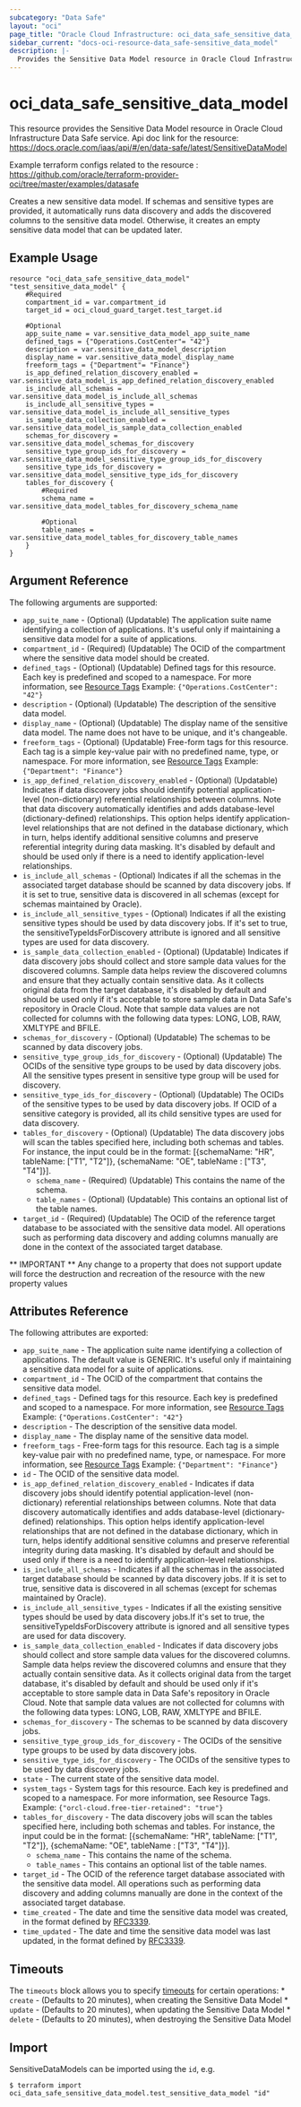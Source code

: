 ```yaml
---
subcategory: "Data Safe"
layout: "oci"
page_title: "Oracle Cloud Infrastructure: oci_data_safe_sensitive_data_model"
sidebar_current: "docs-oci-resource-data_safe-sensitive_data_model"
description: |-
  Provides the Sensitive Data Model resource in Oracle Cloud Infrastructure Data Safe service
---
```


# oci_data_safe_sensitive_data_model
This resource provides the Sensitive Data Model resource in Oracle Cloud Infrastructure Data Safe service.
Api doc link for the resource: https://docs.oracle.com/iaas/api/#/en/data-safe/latest/SensitiveDataModel

Example terraform configs related to the resource : https://github.com/oracle/terraform-provider-oci/tree/master/examples/datasafe

Creates a new sensitive data model. If schemas and sensitive types are provided, it automatically runs data discovery
and adds the discovered columns to the sensitive data model. Otherwise, it creates an empty sensitive data model
that can be updated later.


## Example Usage

```hcl
resource "oci_data_safe_sensitive_data_model" "test_sensitive_data_model" {
	#Required
	compartment_id = var.compartment_id
	target_id = oci_cloud_guard_target.test_target.id

	#Optional
	app_suite_name = var.sensitive_data_model_app_suite_name
	defined_tags = {"Operations.CostCenter"= "42"}
	description = var.sensitive_data_model_description
	display_name = var.sensitive_data_model_display_name
	freeform_tags = {"Department"= "Finance"}
	is_app_defined_relation_discovery_enabled = var.sensitive_data_model_is_app_defined_relation_discovery_enabled
	is_include_all_schemas = var.sensitive_data_model_is_include_all_schemas
	is_include_all_sensitive_types = var.sensitive_data_model_is_include_all_sensitive_types
	is_sample_data_collection_enabled = var.sensitive_data_model_is_sample_data_collection_enabled
	schemas_for_discovery = var.sensitive_data_model_schemas_for_discovery
	sensitive_type_group_ids_for_discovery = var.sensitive_data_model_sensitive_type_group_ids_for_discovery
	sensitive_type_ids_for_discovery = var.sensitive_data_model_sensitive_type_ids_for_discovery
	tables_for_discovery {
		#Required
		schema_name = var.sensitive_data_model_tables_for_discovery_schema_name

		#Optional
		table_names = var.sensitive_data_model_tables_for_discovery_table_names
	}
}
```

## Argument Reference

The following arguments are supported:

* `app_suite_name` - (Optional) (Updatable) The application suite name identifying a collection of applications. It's useful only if maintaining a sensitive data model for a suite of applications.
* `compartment_id` - (Required) (Updatable) The OCID of the compartment where the sensitive data model should be created.
* `defined_tags` - (Optional) (Updatable) Defined tags for this resource. Each key is predefined and scoped to a namespace. For more information, see [Resource Tags](https://docs.cloud.oracle.com/iaas/Content/General/Concepts/resourcetags.htm) Example: `{"Operations.CostCenter": "42"}` 
* `description` - (Optional) (Updatable) The description of the sensitive data model.
* `display_name` - (Optional) (Updatable) The display name of the sensitive data model. The name does not have to be unique, and it's changeable.
* `freeform_tags` - (Optional) (Updatable) Free-form tags for this resource. Each tag is a simple key-value pair with no predefined name, type, or namespace. For more information, see [Resource Tags](https://docs.cloud.oracle.com/iaas/Content/General/Concepts/resourcetags.htm)  Example: `{"Department": "Finance"}` 
* `is_app_defined_relation_discovery_enabled` - (Optional) (Updatable) Indicates if data discovery jobs should identify potential application-level (non-dictionary) referential relationships between columns. Note that data discovery automatically identifies and adds database-level (dictionary-defined) relationships. This option helps identify application-level relationships that are not defined in the database dictionary, which in turn, helps identify additional sensitive columns and preserve referential integrity during data masking. It's disabled by default and should be used only if there is a need to identify application-level relationships. 
* `is_include_all_schemas` - (Optional) Indicates if all the schemas in the associated target database should be scanned by data discovery jobs. If it is set to true, sensitive data is discovered in all schemas (except for schemas maintained by Oracle). 
* `is_include_all_sensitive_types` - (Optional) Indicates if all the existing sensitive types should be used by data discovery jobs. If it's set to true, the sensitiveTypeIdsForDiscovery attribute is ignored and all sensitive types are used for data discovery. 
* `is_sample_data_collection_enabled` - (Optional) (Updatable) Indicates if data discovery jobs should collect and store sample data values for the discovered columns. Sample data helps review the discovered columns and ensure that they actually contain sensitive data. As it collects original data from the target database, it's disabled by default and should be used only if it's acceptable to store sample data in Data Safe's repository in Oracle Cloud. Note that sample data values are not collected for columns with the following data types: LONG, LOB, RAW, XMLTYPE and BFILE. 
* `schemas_for_discovery` - (Optional) (Updatable) The schemas to be scanned by data discovery jobs.
* `sensitive_type_group_ids_for_discovery` - (Optional) (Updatable) The OCIDs of the sensitive type groups to be used by data discovery jobs. All the sensitive types present in sensitive type group will be used for discovery. 
* `sensitive_type_ids_for_discovery` - (Optional) (Updatable) The OCIDs of the sensitive types to be used by data discovery jobs. If OCID of a sensitive category is provided, all its child sensitive types are used for data discovery. 
* `tables_for_discovery` - (Optional) (Updatable) The data discovery jobs will scan the tables specified here, including both schemas and tables. For instance, the input could be in the format: [{schemaName: "HR", tableName: ["T1", "T2"]}, {schemaName:  "OE", tableName : ["T3", "T4"]}]. 
	* `schema_name` - (Required) (Updatable) This contains the name of the schema.
	* `table_names` - (Optional) (Updatable) This contains an optional list of the table names.
* `target_id` - (Required) (Updatable) The OCID of the reference target database to be associated with the sensitive data model. All operations such as performing data discovery and adding columns manually are done in the context of the associated target database. 


** IMPORTANT **
Any change to a property that does not support update will force the destruction and recreation of the resource with the new property values

## Attributes Reference

The following attributes are exported:

* `app_suite_name` - The application suite name identifying a collection of applications. The default value is GENERIC. It's useful only if maintaining a sensitive data model for a suite of applications. 
* `compartment_id` - The OCID of the compartment that contains the sensitive data model.
* `defined_tags` - Defined tags for this resource. Each key is predefined and scoped to a namespace. For more information, see [Resource Tags](https://docs.cloud.oracle.com/iaas/Content/General/Concepts/resourcetags.htm) Example: `{"Operations.CostCenter": "42"}` 
* `description` - The description of the sensitive data model.
* `display_name` - The display name of the sensitive data model.
* `freeform_tags` - Free-form tags for this resource. Each tag is a simple key-value pair with no predefined name, type, or namespace. For more information, see [Resource Tags](https://docs.cloud.oracle.com/iaas/Content/General/Concepts/resourcetags.htm)  Example: `{"Department": "Finance"}` 
* `id` - The OCID of the sensitive data model.
* `is_app_defined_relation_discovery_enabled` - Indicates if data discovery jobs should identify potential application-level (non-dictionary) referential relationships between columns. Note that data discovery automatically identifies and adds database-level (dictionary-defined) relationships. This option helps identify application-level relationships that are not defined in the database dictionary, which in turn, helps identify additional sensitive columns and preserve referential integrity during data masking. It's disabled by default and should be used only if there is a need to identify application-level relationships. 
* `is_include_all_schemas` - Indicates if all the schemas in the associated target database should be scanned by data discovery jobs. If it is set to true, sensitive data is discovered in all schemas (except for schemas maintained by Oracle). 
* `is_include_all_sensitive_types` - Indicates if all the existing sensitive types should be used by data discovery jobs.If it's set to true, the sensitiveTypeIdsForDiscovery attribute is ignored and all sensitive types are used for data discovery. 
* `is_sample_data_collection_enabled` - Indicates if data discovery jobs should collect and store sample data values for the discovered columns. Sample data helps review the discovered columns and ensure that they actually contain sensitive data. As it collects original data from the target database, it's disabled by default and should be used only if it's acceptable to store sample data in Data Safe's repository in Oracle Cloud. Note that sample data values are not collected for columns with the following data types: LONG, LOB, RAW, XMLTYPE and BFILE. 
* `schemas_for_discovery` - The schemas to be scanned by data discovery jobs.
* `sensitive_type_group_ids_for_discovery` - The OCIDs of the sensitive type groups to be used by data discovery jobs. 
* `sensitive_type_ids_for_discovery` - The OCIDs of the sensitive types to be used by data discovery jobs.
* `state` - The current state of the sensitive data model.
* `system_tags` - System tags for this resource. Each key is predefined and scoped to a namespace. For more information, see Resource Tags. Example: `{"orcl-cloud.free-tier-retained": "true"}` 
* `tables_for_discovery` - The data discovery jobs will scan the tables specified here, including both schemas and tables. For instance, the input could be in the format: [{schemaName: "HR", tableName: ["T1", "T2"]}, {schemaName:  "OE", tableName : ["T3", "T4"]}]. 
	* `schema_name` - This contains the name of the schema.
	* `table_names` - This contains an optional list of the table names.
* `target_id` - The OCID of the reference target database associated with the sensitive data model. All operations such as performing data discovery and adding columns manually are done in the context of the associated target database. 
* `time_created` - The date and time the sensitive data model was created, in the format defined by [RFC3339](https://tools.ietf.org/html/rfc3339).
* `time_updated` - The date and time the sensitive data model was last updated, in the format defined by [RFC3339](https://tools.ietf.org/html/rfc3339).

## Timeouts

The `timeouts` block allows you to specify [timeouts](https://registry.terraform.io/providers/oracle/oci/latest/docs/guides/changing_timeouts) for certain operations:
	* `create` - (Defaults to 20 minutes), when creating the Sensitive Data Model
	* `update` - (Defaults to 20 minutes), when updating the Sensitive Data Model
	* `delete` - (Defaults to 20 minutes), when destroying the Sensitive Data Model


## Import

SensitiveDataModels can be imported using the `id`, e.g.

```
$ terraform import oci_data_safe_sensitive_data_model.test_sensitive_data_model "id"
```

